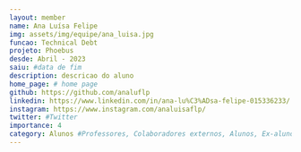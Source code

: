 ```yaml
---
layout: member
name: Ana Luísa Felipe 
img: assets/img/equipe/ana_luisa.jpg
funcao: Technical Debt
projeto: Phoebus 
desde: Abril - 2023
saiu: #data de fim
description: descricao do aluno
home_page: # home page
github: https://github.com/analuflp
linkedin: https://www.linkedin.com/in/ana-lu%C3%ADsa-felipe-015336233/
instagram: https://www.instagram.com/analuisaflp/
twitter: #Twitter
importance: 4
category: Alunos #Professores, Colaboradores externos, Alunos, Ex-alunos
---
```

